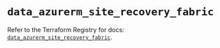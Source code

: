# `data_azurerm_site_recovery_fabric`

Refer to the Terraform Registry for docs: [`data_azurerm_site_recovery_fabric`](https://registry.terraform.io/providers/hashicorp/azurerm/4.37.0/docs/data-sources/site_recovery_fabric).
